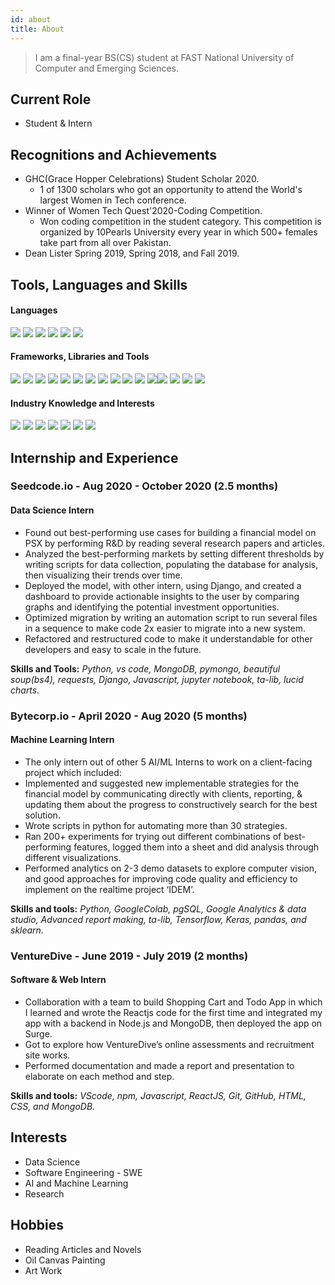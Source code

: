 ```yaml
---
id: about
title: About
---
```


> I am a final-year BS(CS) student at FAST National University of Computer and Emerging Sciences.

## Current Role

- Student & Intern

## Recognitions and Achievements

- GHC(Grace Hopper Celebrations) Student Scholar 2020.
  - 1 of 1300 scholars who got an opportunity to attend the World's largest Women in Tech conference.
- Winner of Women Tech Quest'2020-Coding Competition.
  - Won coding competition in the student category. This competition is organized by 10Pearls University every year in which 500+ females take part from all over Pakistan.
- Dean Lister Spring 2019, Spring 2018, and Fall 2019.

## Tools, Languages and Skills

#### Languages
<div><img src='https://img.shields.io/badge/-Python-blue'> <img src='https://img.shields.io/badge/-C++-blue'> <img src='https://img.shields.io/badge/-Javascript JS-blue'> <img src='https://img.shields.io/badge/-C-blue'> <img src='https://img.shields.io/badge/-R-blue'> <img src='https://img.shields.io/badge/-HTML/CSS-blue'></div>

#### Frameworks, Libraries and Tools
<div><img src='https://img.shields.io/badge/-Pandas-yellow'> <img src='https://img.shields.io/badge/-Requests-yellow'> <img src='https://img.shields.io/badge/-Beautifulsoup bs4-yellow'> <img src='https://img.shields.io/badge/-Git & Version control-yellow'> <img src='https://img.shields.io/badge/-Tensorflow-yellow'> <img src='https://img.shields.io/badge/-Keras-yellow'> <img src='https://img.shields.io/badge/-ReactJS-yellow'> <img src='https://img.shields.io/badge/-TAlib-yellow'> <img src='https://img.shields.io/badge/-sklearn-yellow'> <img src='https://img.shields.io/badge/-Numpy-yellow'> <img src='https://img.shields.io/badge/-Lucid charts-yellow'> <img src='https://img.shields.io/badge/-Figma-yellow'><img src='https://img.shields.io/badge/-Stats Model-yellow'> <img src='https://img.shields.io/badge/-VsCode-yellow'> <img src='https://img.shields.io/badge/-jupyter notebook-yellow'> <img src='https://img.shields.io/badge/-Google Colab-yellow'> </div>

#### Industry Knowledge and Interests
<div><img src='https://img.shields.io/badge/-Data Analysis and visualization-green'> <img src='https://img.shields.io/badge/-Web Development-green'> <img src='https://img.shields.io/badge/-Research and Development-green'> <img src='https://img.shields.io/badge/-Artificial Intelligence-green'> <img src='https://img.shields.io/badge/-Financial Analysis-green'> <img src='https://img.shields.io/badge/-Data Science-green'> <img src='https://img.shields.io/badge/-Customer & Market Analysis-green'></div>

## Internship and Experience

### Seedcode.io - Aug 2020 - October 2020 (2.5 months)
#### Data Science Intern

- Found out best-performing use cases for building a financial model on PSX by performing R&D by reading several research papers and articles.
- Analyzed the best-performing markets by setting different thresholds by writing scripts for data collection, populating the database for analysis, then visualizing their trends over time.
- Deployed the model, with other intern, using Django, and created a dashboard to provide actionable insights to the user by comparing graphs and identifying the potential investment opportunities.
- Optimized migration by writing an automation script to run several files in a sequence to make code 2x easier to migrate into a new system.
- Refactored and restructured code to make it understandable for other developers and easy to scale in the future.

**Skills and Tools:** *Python, vs code, MongoDB, pymongo, beautiful soup(bs4), requests, Django, Javascript, jupyter notebook, ta-lib, lucid charts.*


### Bytecorp.io - April 2020 - Aug 2020 (5 months)
#### Machine Learning Intern

- The only intern out of other 5 AI/ML Interns to work on a client-facing project which included:
- Implemented and suggested new implementable strategies for the financial model by communicating directly with clients, reporting, & updating them about the progress to constructively search for the best solution.
- Wrote scripts in python for automating more than 30 strategies.
- Ran 200+ experiments for trying out different combinations of best-performing features, logged them into a sheet and did analysis through different visualizations.
- Performed analytics on 2-3 demo datasets to explore computer vision, and good approaches for improving code quality and efficiency to implement on the realtime project ‘IDEM’.

**Skills and tools:** *Python, GoogleColab, pgSQL, Google Analytics & data studio, Advanced report making, ta-lib, Tensorflow, Keras, pandas, and sklearn.*


### VentureDive - June 2019 - July 2019 (2 months)
#### Software & Web Intern

- Collaboration with a team to build Shopping Cart and Todo App in which I learned and wrote the Reactjs code for the first time and integrated my app with a backend in Node.js and MongoDB, then deployed the app on Surge. 
- Got to explore how VentureDive’s online assessments and recruitment site works.
- Performed documentation and made a report and presentation to elaborate on each method and step.

**Skills and tools:** *VScode, npm, Javascript, ReactJS, Git, GitHub, HTML, CSS, and MongoDB.*


## Interests

- Data Science
- Software Engineering - SWE
- AI and Machine Learning
- Research

## Hobbies

- Reading Articles and Novels
- Oil Canvas Painting
- Art Work
